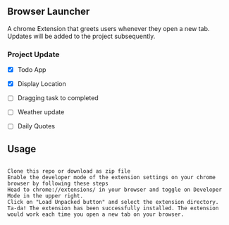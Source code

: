 ## Browser Launcher

A chrome Extension that greets users whenever they open a new tab. Updates will be added to the project subsequently.

### Project Update
- [x] Todo App
- [x] Display Location 
- [ ] Dragging task to completed
- [ ] Weather update
- [ ] Daily Quotes


## Usage
``` Still in test mode before publishing on Chrome store

Clone this repo or download as zip file
Enable the developer mode of the extension settings on your chrome browser by following these steps
Head to chrome://extensions/ in your browser and toggle on Developer Mode in the upper right.
Click on "Load Unpacked button" and select the extension directory.
Ta-da! The extension has been successfully installed. The extension would work each time you open a new tab on your browser.

